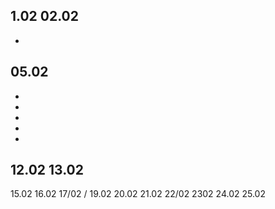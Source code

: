 1.02
02.02
-
-
05.02
-
-
-
-
-
-
12.02
13.02
-
15.02
16.02
17/02
/
19.02
20.02
21.02
22/02
2302
24.02
25.02

